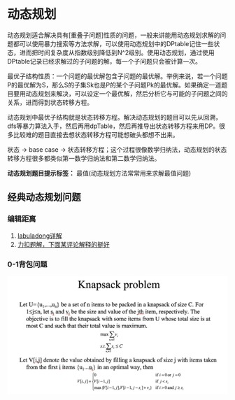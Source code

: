 # 动态规划

动态规划适合解决具有[重叠子问题]性质的问题，一般来讲能用动态规划求解的问题都可以使用暴力搜索等方法求解，可以使用动态规划中的DPtable记住一些状态，进而把时间复杂度从指数级别降低到N^2级别。使用动态规划，通过使用DPtable记录已经求解过的子问题的解，每一个子问题只会被计算一次。

最优子结构性质：一个问题的最优解包含子问题的最优解。举例来说，若一个问题P的最优解为S，那么S的子集Sk也是P的某个子问题Pk的最优解。如果确定一道题目要用动态规划来解决，可以设定一个最优解，然后分析它与可能的子问题之间的关系，进而得到状态转移方程。

动态规划中最优子结构就是状态转移方程。解决动态规划的题目可以先从回溯，dfs等暴力算法入手，然后再用dpTable，然后再推导出状态转移方程来用DP。很多比较难的题目直接去想状态转移方程可能想破头都想不出来。

状态 -> base case -> 状态转移方程；这个过程很像数学归纳法，动态规划的状态转移方程很多都类似第一数学归纳法和第二数学归纳法。

**动态规划题目提示标签：** 最值(动态规划方法常常用来求解最值问题)

## 经典动态规划问题

### 编辑距离

1. [labuladong详解](https://labuladong.gitee.io/algo/3/25/78/)
2. [力扣题解，下面某评论解释的挺好](https://leetcode-cn.com/problems/edit-distance/solution/bian-ji-ju-chi-by-leetcode-solution/)

### 0-1背包问题

![0-1背包问题动态规划状态转移方程](../imageSet/0-1pack.png)
